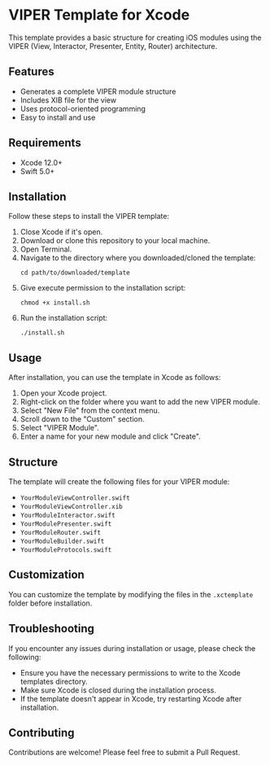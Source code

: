 # VIPER Template for Xcode

This template provides a basic structure for creating iOS modules using the VIPER (View, Interactor, Presenter, Entity, Router) architecture.

## Features

- Generates a complete VIPER module structure
- Includes XIB file for the view
- Uses protocol-oriented programming
- Easy to install and use

## Requirements

- Xcode 12.0+
- Swift 5.0+

## Installation

Follow these steps to install the VIPER template:

1. Close Xcode if it's open.
2. Download or clone this repository to your local machine.
3. Open Terminal.
4. Navigate to the directory where you downloaded/cloned the template:
   ```
   cd path/to/downloaded/template
   ```
5. Give execute permission to the installation script:
   ```
   chmod +x install.sh
   ```
6. Run the installation script:
   ```
   ./install.sh
   ```

## Usage

After installation, you can use the template in Xcode as follows:

1. Open your Xcode project.
2. Right-click on the folder where you want to add the new VIPER module.
3. Select "New File" from the context menu.
4. Scroll down to the "Custom" section.
5. Select "VIPER Module".
6. Enter a name for your new module and click "Create".

## Structure

The template will create the following files for your VIPER module:

- `YourModuleViewController.swift`
- `YourModuleViewController.xib`
- `YourModuleInteractor.swift`
- `YourModulePresenter.swift`
- `YourModuleRouter.swift`
- `YourModuleBuilder.swift`
- `YourModuleProtocols.swift`

## Customization

You can customize the template by modifying the files in the `.xctemplate` folder before installation.

## Troubleshooting

If you encounter any issues during installation or usage, please check the following:

- Ensure you have the necessary permissions to write to the Xcode templates directory.
- Make sure Xcode is closed during the installation process.
- If the template doesn't appear in Xcode, try restarting Xcode after installation.

## Contributing

Contributions are welcome! Please feel free to submit a Pull Request.
